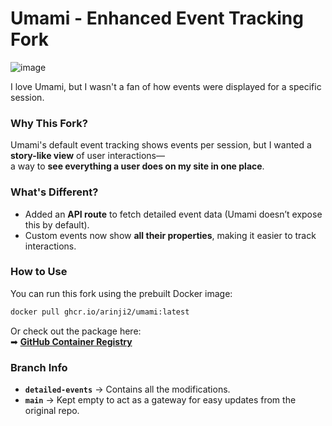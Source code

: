 

# **Umami - Enhanced Event Tracking Fork**  
![image](https://github.com/user-attachments/assets/c62c32fd-e4d9-4896-8bae-077b0131427b)

I love Umami, but I wasn't a fan of how events were displayed for a specific session.  

### **Why This Fork?**  
Umami's default event tracking shows events per session, but I wanted a **story-like view** of user interactions—  
a way to **see everything a user does on my site in one place**.  

### **What's Different?**  
- Added an **API route** to fetch detailed event data (Umami doesn’t expose this by default).  
- Custom events now show **all their properties**, making it easier to track interactions.  

### **How to Use**  
You can run this fork using the prebuilt Docker image:  

```bash
docker pull ghcr.io/arinji2/umami:latest
```

Or check out the package here:  
➡ **[GitHub Container Registry](https://github.com/Arinji2/umami/pkgs/container/umami)**  

### **Branch Info**  
- **`detailed-events`** → Contains all the modifications.  
- **`main`** → Kept empty to act as a gateway for easy updates from the original repo.  


